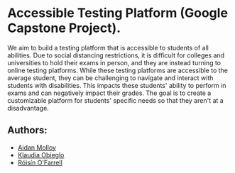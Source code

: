 # Accessible Testing Platform (Google Capstone Project).
We aim to build a testing platform that is accessible to students of all abilities. Due to social distancing restrictions, it is difficult for colleges and universities to hold their exams in person, and they are instead turning to online testing platforms. While these testing platforms are accessible to the average student, they can be challenging to navigate and interact with students with disabilities. This impacts these students' ability to perform in exams and can negatively impact their grades. The goal is to create a customizable platform for students' specific needs so that they aren't at a disadvantage.

## Authors:
- [Aidan Molloy](https://github.com/AidanMolloy)
- [Klaudia Obieglo](https://github.com/obieglok)
- [Róisín O'Farrell](https://github.com/ofarrero)


